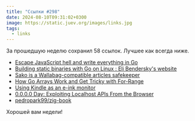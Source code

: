 ```yaml
---
title: "Ссылки #298"
date: 2024-08-10T09:31:02+0300
image: https://static.juev.org/images/links.jpg
tags: 
  - links
---
```


За прошедшую неделю сохранил 58 ссылок. Лучшее как всегда ниже.

- [Escape JavaScript hell and write everything in Go](https:/oblivion.keyruu.de/Web-Development/Everything-in-Go)
- [Building static binaries with Go on Linux : Eli Bendersky's website](https://eli.thegreenplace.net/2024/building-static-binaries-with-go-on-linux/)
- [Sako is a Wallabag-compatible articles safekeeper](https://sr.ht/~sbinet/sako/)
- [How Go Arrays Work and Get Tricky with For-Range](https://victoriametrics.com/blog/go-array/)
- [Using Kindle as an e-ink monitor](https://gist.github.com/adtac/eb639d3c707b55a28f0ee9a420aa7e0c)
- [0.0.0.0 Day: Exploiting Localhost APIs From the Browser](https://www.oligo.security/blog/0-0-0-0-day-exploiting-localhost-apis-from-the-browser)
- [pedropark99/zig-book](https://github.com/pedropark99/zig-book)

Хорошей вам недели!

